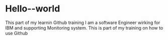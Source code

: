 # Hello--world
This part of my learnin Github training
I am a software Engineer wirking for IBM and supporting Monitoring system.
This is part of my training on how to use Github 
